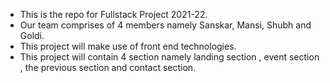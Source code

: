 + This is the repo for Fullstack Project 2021-22.
+ Our team comprises of 4 members namely Sanskar, Mansi, Shubh and Goldi.
+ This project will make use of front end technologies.
+ This project will contain 4 section namely landing section , event section , the previous section and contact section.